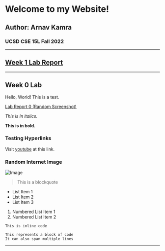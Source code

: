 # Welcome to my Website!
## Author: Arnav Kamra
### UCSD CSE 15L Fall 2022

---
## **[Week 1 Lab Report](https://arnavkamra14.github.io/cse15l-lab-reports/Week%201/lab-report-1-week-1.html)**
---

## **Week 0 Lab**


Hello, World! This is a test.

[Lab Report 0 (Random Screenshot)](https://arnavkamra14.github.io/cse15l-lab-reports/Week%200/lab-report-1-week-0.html)

*This is in italics.*

**This is in bold.**

### Testing Hyperlinks
Visit [youtube](https://www.youtube.com/) at this link.

### Random Internet Image
![Image](https://images.newscientist.com/wp-content/uploads/2019/06/18142824/einstein.jpg)

> This is a blockquote

* List Item 1
* List Item 2
* List Item 3

1. Numbered List Item 1
2. Numbered List Item 2

`This is inline code`

```
This represents a block of code
It can also span multiple lines
```
---

